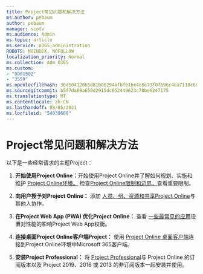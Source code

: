 ```yaml
---
title: Project常见问题和解决方法
ms.author: pebaum
author: pebaum
manager: scotv
ms.audience: Admin
ms.topic: article
ms.service: o365-administration
ROBOTS: NOINDEX, NOFOLLOW
localization_priority: Normal
ms.collection: Adm_O365
ms.custom:
- "9001502"
- "3559"
ms.openlocfilehash: 36d504120b5d81b06294afbfb1be4c6e73f0f696c4ea7118c6867e56ccb46b70
ms.sourcegitcommit: b5f7da89a650d2915dc652449623c78be6247175
ms.translationtype: MT
ms.contentlocale: zh-CN
ms.lasthandoff: 08/05/2021
ms.locfileid: "54039668"
---
```

# <a name="project-common-issues-and-resolutions"></a>Project常见问题和解决方法

以下是一些经常请求的主题Project：

1. **开始使用Project Online：**[](https://docs.microsoft.com/ProjectOnline/get-started-with-project-online)开始使用Project Online并了解如何规划、实施和维护 [Project Online环境。](https://docs.microsoft.com/projectonline/project-online)   检查[Project Online限制和边界，](https://docs.microsoft.com/ProjectOnline/project-online-software-boundaries-and-limits)查看重要限制。

2. **向用户授予对Project Online：** 添加 [人员、组、资源和共享Project Online](https://docs.microsoft.com/projectonline/step-2-add-people-to-project-online)与其他人协作。 

3. **在Project Web App (PWA) 优化Project Online：** 查看 [一些最常见的应用](https://docs.microsoft.com/projectonline/tune-project-online-performance)设置对性能的影响Project Web App权衡。

4. **连接桌面Project Online客户端Project：** 使用 [Project Online 桌面客户端](https://docs.microsoft.com/projectonline/connect-to-project-online-with-the-project-online-desktop-client)连接到Project Online环境中Microsoft 365客户端。 

5. **安装Project Professional：** 将 [Project Professional](https://support.office.com/article/install-project-7059249b-d9fe-4d61-ab96-5c5bf435f281)与 Project Online 的订阅版本以及 Project 2019、2016 或 2013 的非订阅版本一起安装并使用。
